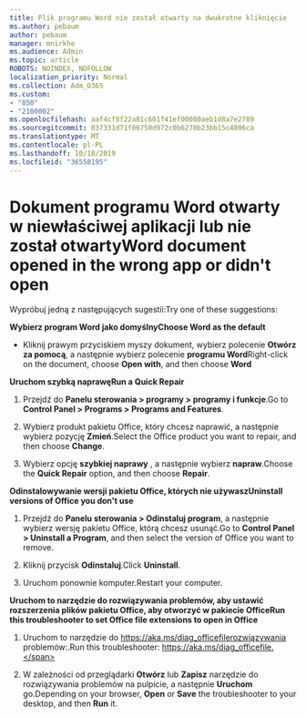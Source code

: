 ```yaml
---
title: Plik programu Word nie został otwarty na dwukrotne kliknięcie
ms.author: pebaum
author: pebaum
manager: mnirkhe
ms.audience: Admin
ms.topic: article
ROBOTS: NOINDEX, NOFOLLOW
localization_priority: Normal
ms.collection: Adm_O365
ms.custom:
- "850"
- "2100002"
ms.openlocfilehash: aaf4cf8f22a81c601f41ef00080aeb1d8a7e2789
ms.sourcegitcommit: 037331d71f06750d972c0b6278b23bb15c4806ca
ms.translationtype: MT
ms.contentlocale: pl-PL
ms.lasthandoff: 10/18/2019
ms.locfileid: "36558195"
---
```

# <a name="word-document-opened-in-the-wrong-app-or-didnt-open"></a><span data-ttu-id="b8c3e-102">Dokument programu Word otwarty w niewłaściwej aplikacji lub nie został otwarty</span><span class="sxs-lookup"><span data-stu-id="b8c3e-102">Word document opened in the wrong app or didn't open</span></span>

<span data-ttu-id="b8c3e-103">Wypróbuj jedną z następujących sugestii:</span><span class="sxs-lookup"><span data-stu-id="b8c3e-103">Try one of these suggestions:</span></span>

<span data-ttu-id="b8c3e-104">**Wybierz program Word jako domyślny**</span><span class="sxs-lookup"><span data-stu-id="b8c3e-104">**Choose Word as the default**</span></span>

- <span data-ttu-id="b8c3e-105">Kliknij prawym przyciskiem myszy dokument, wybierz polecenie **Otwórz za pomocą**, a następnie wybierz polecenie **programu Word**</span><span class="sxs-lookup"><span data-stu-id="b8c3e-105">Right-click on the document, choose **Open with**, and then choose **Word**</span></span>

<span data-ttu-id="b8c3e-106">**Uruchom szybką naprawę**</span><span class="sxs-lookup"><span data-stu-id="b8c3e-106">**Run a Quick Repair**</span></span>

1. <span data-ttu-id="b8c3e-107">Przejdź do **Panelu sterowania > programy > programy i funkcje**.</span><span class="sxs-lookup"><span data-stu-id="b8c3e-107">Go to **Control Panel > Programs > Programs and Features**.</span></span>

2. <span data-ttu-id="b8c3e-108">Wybierz produkt pakietu Office, który chcesz naprawić, a następnie wybierz pozycję **Zmień**.</span><span class="sxs-lookup"><span data-stu-id="b8c3e-108">Select the Office product you want to repair, and then choose **Change**.</span></span>

3. <span data-ttu-id="b8c3e-109">Wybierz opcję **szybkiej naprawy** , a następnie wybierz **napraw**.</span><span class="sxs-lookup"><span data-stu-id="b8c3e-109">Choose the **Quick Repair** option, and then choose **Repair**.</span></span>

<span data-ttu-id="b8c3e-110">**Odinstalowywanie wersji pakietu Office, których nie używasz**</span><span class="sxs-lookup"><span data-stu-id="b8c3e-110">**Uninstall versions of Office you don't use**</span></span>

1. <span data-ttu-id="b8c3e-111">Przejdź do **Panelu sterowania > Odinstaluj program**, a następnie wybierz wersję pakietu Office, którą chcesz usunąć.</span><span class="sxs-lookup"><span data-stu-id="b8c3e-111">Go to **Control Panel > Uninstall a Program**, and then select the version of Office you want to remove.</span></span>

2. <span data-ttu-id="b8c3e-112">Kliknij przycisk **Odinstaluj**.</span><span class="sxs-lookup"><span data-stu-id="b8c3e-112">Click **Uninstall**.</span></span>

3. <span data-ttu-id="b8c3e-113">Uruchom ponownie komputer.</span><span class="sxs-lookup"><span data-stu-id="b8c3e-113">Restart your computer.</span></span>

<span data-ttu-id="b8c3e-114">**Uruchom to narzędzie do rozwiązywania problemów, aby ustawić rozszerzenia plików pakietu Office, aby otworzyć w pakiecie Office**</span><span class="sxs-lookup"><span data-stu-id="b8c3e-114">**Run this troubleshooter to set Office file extensions to open in Office**</span></span>

1. <span data-ttu-id="b8c3e-115">Uruchom to narzędzie do https://aka.ms/diag_officefilerozwiązywania problemów:.</span><span class="sxs-lookup"><span data-stu-id="b8c3e-115">Run this troubleshooter: https://aka.ms/diag_officefile.</span></span>

2. <span data-ttu-id="b8c3e-116">W zależności od przeglądarki **Otwórz** lub **Zapisz** narzędzie do rozwiązywania problemów na pulpicie, a następnie **Uruchom** go.</span><span class="sxs-lookup"><span data-stu-id="b8c3e-116">Depending on your browser, **Open** or **Save** the troubleshooter to your desktop, and then **Run** it.</span></span>
